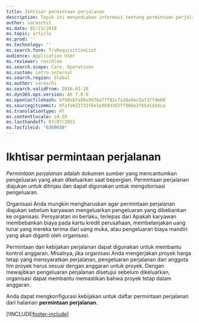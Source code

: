 ```yaml
---
title: Ikhtisar permintaan perjalanan
description: Topik ini menyediakan informasi tentang permintaan perjalanan. Sebuah dokumen permintaan perjalanan merencanakan pengeluaran perjalanan.
author: saraschi2
ms.date: 02/23/2018
ms.topic: article
ms.prod: ''
ms.technology: ''
ms.search.form: TrvRequisitionList
audience: Application User
ms.reviewer: roschlom
ms.search.scope: Core, Operations
ms.custom: intro-internal
ms.search.region: Global
ms.author: saraschi
ms.search.validFrom: 2016-02-28
ms.dyn365.ops.version: AX 7.0.0
ms.openlocfilehash: bf08ebfa86e9976a7ff82cfa28a9ec5af37f4b60
ms.sourcegitcommit: 0fafe022731f0e1e8693382ff906e3f8541d34ca
ms.translationtype: HT
ms.contentlocale: id-ID
ms.lasthandoff: 07/07/2021
ms.locfileid: "6369650"
---
```

# <a name="travel-requisitions-overview"></a>Ikhtisar permintaan perjalanan

*Permintaan perjalanan* adalah dokumen sumber yang mencantumkan pengeluaran yang akan dikeluarkan saat bepergian. Permintaan perjalanan diajukan untuk ditinjau dan dapat digunakan untuk mengotorisasi pengeluaran.

Organisasi Anda mungkin mengharuskan agar permintaan perjalanan diajukan sebelum karyawan mengeluarkan pengeluaran yang dibebankan ke organisasi. Persyaratan ini berlaku, terlepas dari Apakah karyawan membebankan biaya pada kartu kredit perusahaan, membelanjakan uang tunai yang mereka terima dari uang muka, atau pengeluaran biaya mandiri yang akan diganti oleh organisasi.

Permintaan dan kebijakan perjalanan dapat digunakan untuk membantu kontrol anggaran. Misalnya, jika organisasi Anda mengerjakan proyek harga tetap yang mensyaratkan perjalanan, pengeluaran perjalanan dari anggota tim proyek harus sesuai dengan anggaran untuk proyek. Dengan mewajibkan pengeluaran perjalanan disetujui sebelum dikeluarkan, organisasi dapat membantu memastikan bahwa proyek tetap dalam anggaran.

Anda dapat mengkonfigurasi kebijakan untuk daftar permintaan perjalanan dari halaman **permintaan perjalanan**.


[!INCLUDE[footer-include](../includes/footer-banner.md)]